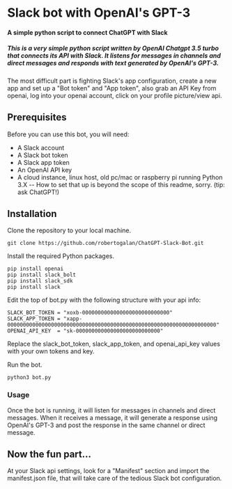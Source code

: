 # Slack bot with OpenAI's GPT-3

#### A simple python script to connect ChatGPT with Slack

##### This is a very simple python script written by OpenAI Chatgpt 3.5 turbo that connects its API with Slack. It listens for messages in channels and direct messages and responds with text generated by OpenAI's GPT-3.

The most difficult part is fighting Slack's app configuration, create a new app and set up a "Bot token" and "App token", also grab an API Key from openai, log into your openai account, click on your profile picture/view api.

## Prerequisites
Before you can use this bot, you will need:

- A Slack account
- A Slack bot token
- A Slack app token
- An OpenAI API key
- A cloud instance, linux host, old pc/mac or raspberry pi running Python 3.X -- How to set that up is beyond the scope of this readme, sorry. (tip: ask ChatGPT!)

## Installation
Clone the repository to your local machine.

```
git clone https://github.com/robertogalan/ChatGPT-Slack-Bot.git
```
 
Install the required Python packages.

```
pip install openai
pip install slack_bolt
pip install slack_sdk
pip install slack
```

Edit the top of bot.py with the following structure with your api info: 
```
SLACK_BOT_TOKEN = "xoxb-0000000000000000000000000000"
SLACK_APP_TOKEN = "xapp-0000000000000000000000000000000000000000000000000000000000000000000"
OPENAI_API_KEY  = "sk-000000000000000000000000000"
```

Replace the slack_bot_token, slack_app_token, and openai_api_key values with your own tokens and key.

Run the bot.

```
python3 bot.py
```

### Usage
Once the bot is running, it will listen for messages in channels and direct messages. When it receives a message, it will generate a response using OpenAI's GPT-3 and post the response in the same channel or direct message.

## Now the fun part...
At your Slack api settings, look for a "Manifest" section and import the manifest.json file, that will take care of the tedious Slack bot configuration.

